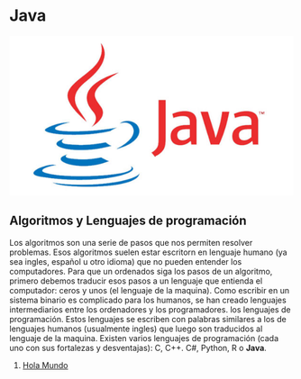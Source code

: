 # Java

![Java Logo](img/logo-java.jpg)

## Algoritmos y Lenguajes de programación

Los algoritmos son una serie de pasos que nos permiten resolver problemas. Esos algoritmos suelen estar escritorn en lenguaje humano (ya sea ingles, español u otro idioma) que no pueden entender los computadores. Para que un ordenados siga los pasos de un algoritmo, primero debemos traducir esos pasos a un lenguaje que entienda el computador: ceros y unos (el lenguaje de la maquina). Como escribir en un sistema binario es complicado para los humanos, se han creado lenguajes intermediarios entre los ordenadores y los programadores. los lenguajes de programación. Estos lenguajes se escriben con palabras similares a los de lenguajes humanos (usualmente ingles) que luego son traducidos al lenguaje de la maquina. Existen varios lenguajes de programación (cada uno con sus fortalezas y desventajas): C, C++. C#, Python, R o **Java**. 

1. [Hola Mundo](section/1-hola-mundo)


